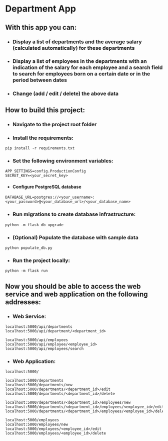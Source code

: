 # Department App

## With this app you can:

- ### Display a list of departments and the average salary (calculated automatically) for these departments

- ### Display a list of employees in the departments with an indication of the salary for each employee and a search field to search for employees born on a certain date or in the period between dates

- ### Change (add / edit / delete) the above data

## How to build this project:

- ### Navigate to the project root folder

- ### Install the requirements:

```
pip install -r requirements.txt
```

- ### Set the following environment variables:

```
APP_SETTINGS=config.ProductionConfig
SECRET_KEY=<your_secret_key>
```

- #### Configure PostgreSQL database

```
DATABASE_URL=postgres://<your_username>:<your_password>@<your_database_url>/<your_database_name>
```

- ### Run migrations to create database infrastructure:

```
python -m flask db upgrade
```

- ### (Optional) Populate the database with sample data

```
python populate_db.py
```

- ### Run the project locally:

```
python -m flask run
```

## Now you should be able to access the web service and web application on the following addresses:

- ### Web Service:

```
localhost:5000/api/departments
localhost:5000/api/department/<department_id>

localhost:5000/api/employees
localhost:5000/api/employee/<employee_id>
localhost:5000/api/employees/search
```

- ### Web Application:

```
localhost:5000/

localhost:5000/departments
localhost:5000/departments/new
localhost:5000/departments/<department_id>/edit
localhost:5000/departments/<department_id>/delete

localhost:5000/departments/<department_id>/employees/new
localhost:5000/departments/<department_id>/employees/<employee_id>/edit
localhost:5000/departments/<department_id>/employees/<employee_id>/delete

localhost:5000/employees
localhost:5000/employees/new
localhost:5000/employees/<employee_id>/edit
localhost:5000/employees/<employee_id>/delete